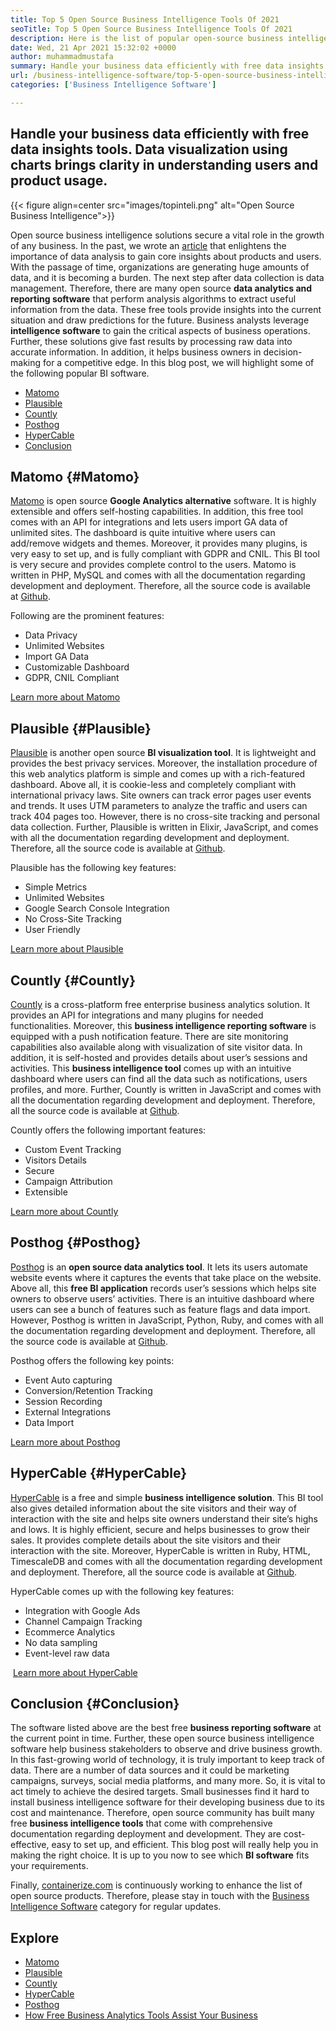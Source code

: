 ```yaml
---
title: Top 5 Open Source Business Intelligence Tools Of 2021
seoTitle: Top 5 Open Source Business Intelligence Tools Of 2021
description: Here is the list of popular open-source business intelligence tools with rich features and documentation. These are Matomo, Plausible, Countly, and more.
date: Wed, 21 Apr 2021 15:32:02 +0000
author: muhammadmustafa
summary: Handle your business data efficiently with free data insights tools. Data visualization using charts brings clarity in understanding users and product usage.
url: /business-intelligence-software/top-5-open-source-business-intelligence-solutions-of-2021/
categories: ['Business Intelligence Software']

---
```

## Handle your business data efficiently with free data insights tools. Data visualization using charts brings clarity in understanding users and product usage.

{{< figure align=center src="images/topinteli.png" alt="Open Source Business Intelligence">}}  

Open source business intelligence solutions secure a vital role in the growth of any business. In the past, we wrote an [article][1] that enlightens the importance of data analysis to gain core insights about products and users. With the passage of time, organizations are generating huge amounts of data, and it is becoming a burden. The next step after data collection is data management. Therefore, there are many open source **data analytics and reporting software** that perform analysis algorithms to extract useful information from the data. These free tools provide insights into the current situation and draw predictions for the future. Business analysts leverage **intelligence software** to gain the critical aspects of business operations. Further, these solutions give fast results by processing raw data into accurate information. In addition, it helps business owners in decision-making for a competitive edge. In this blog post, we will highlight some of the following popular BI software.

  * [Matomo][2] 
  * [Plausible][3]
  * [Countly][4]
  * [Posthog][5]
  * [HyperCable][6]
  * [Conclusion][7]

## Matomo {#Matomo}

[Matomo][8] is open source **Google Analytics alternative** software. It is highly extensible and offers self-hosting capabilities. In addition, this free tool comes with an API for integrations and lets users import GA data of unlimited sites. The dashboard is quite intuitive where users can add/remove widgets and themes. Moreover, it provides many plugins, is very easy to set up, and is fully compliant with GDPR and CNIL. This BI tool is very secure and provides complete control to the users. Matomo is written in PHP, MySQL and comes with all the documentation regarding development and deployment. Therefore, all the source code is available at [Github][9]. 

Following are the prominent features:

  * Data Privacy
  * Unlimited Websites
  * Import GA Data
  * Customizable Dashboard
  * GDPR, CNIL Compliant

[Learn more about Matomo][10]

## Plausible {#Plausible}

[Plausible][11] is another open source **BI visualization tool**. It is lightweight and provides the best privacy services. Moreover, the installation procedure of this web analytics platform is simple and comes up with a rich-featured dashboard. Above all, it is cookie-less and completely compliant with international privacy laws. Site owners can track error pages user events and trends. It uses UTM parameters to analyze the traffic and users can track 404 pages too. However, there is no cross-site tracking and personal data collection. Further, Plausible is written in Elixir, JavaScript, and comes with all the documentation regarding development and deployment. Therefore, all the source code is available at [Github][12].  

Plausible has the following key features:

  * Simple Metrics
  * Unlimited Websites
  * Google Search Console Integration
  * No Cross-Site Tracking 
  * User Friendly

[Learn more about Plausible][13]

## Countly {#Countly}

[Countly][14] is a cross-platform free enterprise business analytics solution. It provides an API for integrations and many plugins for needed functionalities. Moreover, this **business intelligence reporting software** is equipped with a push notification feature. There are site monitoring capabilities also available along with visualization of site visitor data. In addition, it is self-hosted and provides details about user’s sessions and activities. This **business intelligence tool** comes up with an intuitive dashboard where users can find all the data such as notifications, users profiles, and more. Further, Countly is written in JavaScript and comes with all the documentation regarding development and deployment. Therefore, all the source code is available at [Github][15]. 

Countly offers the following important features:

  * Custom Event Tracking
  * Visitors Details
  * Secure
  * Campaign Attribution
  * Extensible

[Learn more about Countly][16]

## Posthog {#Posthog}

[Posthog][17] is an **open source data analytics tool**. It lets its users automate website events where it captures the events that take place on the website. Above all, this **free BI application** records user’s sessions which helps site owners to observe users’ activities. There is an intuitive dashboard where users can see a bunch of features such as feature flags and data import. However, Posthog is written in JavaScript, Python, Ruby, and comes with all the documentation regarding development and deployment. Therefore, all the source code is available at [Github][18].

Posthog offers the following key points:

  * Event Auto capturing
  * Conversion/Retention Tracking
  * Session Recording
  * External Integrations
  * Data Import

[Learn more about Posthog][19]

## HyperCable {#HyperCable}

[HyperCable][20] is a free and simple **business intelligence solution**. This BI tool also gives detailed information about the site visitors and their way of interaction with the site and helps site owners understand their site’s highs and lows. It is highly efficient, secure and helps businesses to grow their sales. It provides complete details about the site visitors and their interaction with the site. Moreover, HyperCable is written in Ruby, HTML, TimescaleDB and comes with all the documentation regarding development and deployment. Therefore, all the source code is available at [Github][21].

HyperCable comes up with the following key features:

  * Integration with Google Ads
  * Channel Campaign Tracking
  * Ecommerce Analytics
  * No data sampling
  * Event-level raw data

 [Learn more about HyperCable][20]

## Conclusion {#Conclusion}

The software listed above are the best free **business reporting software** at the current point in time. Further, these open source business intelligence software help business stakeholders to observe and drive business growth. In this fast-growing world of technology, it is truly important to keep track of data. There are a number of data sources and it could be marketing campaigns, surveys, social media platforms, and many more. So, it is vital to act timely to achieve the desired targets. Small businesses find it hard to install business intelligence software for their developing business due to its cost and maintenance. Therefore, open source community has built many free **business intelligence tools** that come with comprehensive documentation regarding deployment and development. They are cost-effective, easy to set up, and efficient. This blog post will really help you in making the right choice. It is up to you now to see which **BI software** fits your requirements.

Finally, [containerize.com][22] is continuously working to enhance the list of open source products. Therefore, please stay in touch with the [Business Intelligence Software][23] category for regular updates.

## Explore

  * [Matomo][8]
  * [Plausible][11]
  * [Countly][14]
  * [HyperCable][20]
  * [Posthog][17]
  * [How Free Business Analytics Tools Assist Your Business][24]

 [1]: https://blog.containerize.com/category/business-intelligence-software/
 [2]: #Matomo
 [3]: #Plausible
 [4]: #Countly
 [5]: #Posthog
 [6]: #HyperCable
 [7]: #Conclusion
 [8]: https://products.containerize.com/business-intelligence/matomo
 [9]: https://github.com/matomo-org/matomo
 [10]: https://matomo.org/
 [11]: https://products.containerize.com/business-intelligence/plausible
 [12]: https://github.com/plausible/analytics
 [13]: https://plausible.io/
 [14]: https://products.containerize.com/business-intelligence/countly
 [15]: https://github.com/countly/countly-server
 [16]: https://count.ly/
 [17]: https://products.containerize.com/business-intelligence/posthog
 [18]: https://github.com/PostHog/posthog
 [19]: https://posthog.com/
 [20]: https://products.containerize.com/business-intelligence/hypercable
 [21]: https://github.com/HyperCable/hypercable
 [22]: https://www.containerize.com/
 [23]: https://products.containerize.com/business-intelligence/
 [24]: https://blog.containerize.com/2021/03/12/how-free-business-analytics-tools-assist-your-business/